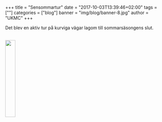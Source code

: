 +++
title = "Sensommartur"
date = "2017-10-03T13:39:46+02:00"
tags = [""]
categories = ["blog"]
banner = "img/blog/banner-8.jpg"
author = "UKMC"
+++



Det blev en aktiv tur på kurviga vägar lagom till sommarsäsongens slut.


</br>
<a href="/img/blog/banner-8.jpg"> 
<img src="/img/blog/banner-8.jpg" height="auto" width="25%"> 
</a>
